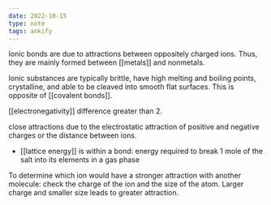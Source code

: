 ```yaml
---
date: 2022-10-15
type: note
tags: ankify
---
```


Ionic bonds are due to attractions between oppositely charged ions. Thus, they are mainly formed between [[metals]] and nonmetals.

Ionic substances are typically brittle, have high melting and boiling points, crystalline, and able to be cleaved into smooth flat surfaces. This is opposite of [[covalent bonds]].

[[electronegativity]] difference greater than 2.

close attractions due to the electrostatic attraction of positive and negative charges or the distance between ions.
- [[lattice energy]] is within a bond: energy required to break 1 mole of the salt into its elements in a gas phase

To determine which ion would have a stronger attraction with another molecule: check the charge of the ion and the size of the atom. Larger charge and smaller size leads to greater attraction.
